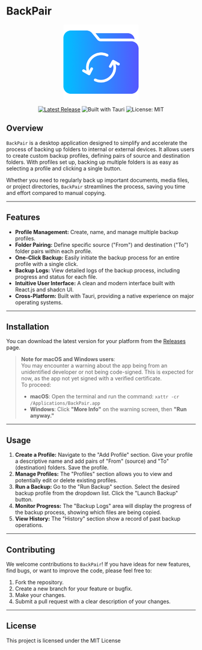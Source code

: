 # BackPair

<p align="center">
  <img src="public/logo.png" alt="back-pair logo" width="200"/>
</p>

<p align="center">
  <a href="https://github.com/v/release/AyubTouba/back-pair"><img src="https://img.shields.io/github/v/release/AyubTouba/back-pair" alt="Latest Release"></a>
  <img src="https://img.shields.io/badge/built%20with-tauri-blueviolet" alt="Built with Tauri">
  <img src="https://img.shields.io/badge/license-MIT-green" alt="License: MIT">
</p>

## Overview

`BackPair` is a desktop application designed to simplify and accelerate the process of backing up folders to internal or external devices. It allows users to create custom backup profiles, defining pairs of source and destination folders. With profiles set up, backing up multiple folders is as easy as selecting a profile and clicking a single button.

Whether you need to regularly back up important documents, media files, or project directories, `BackPair` streamlines the process, saving you time and effort compared to manual copying.

---

## Features

* **Profile Management:** Create, name, and manage multiple backup profiles.
* **Folder Pairing:** Define specific source ("From") and destination ("To") folder pairs within each profile.
* **One-Click Backup:** Easily initiate the backup process for an entire profile with a single click.
* **Backup Logs:** View detailed logs of the backup process, including progress and status for each file.
* **Intuitive User Interface:** A clean and modern interface built with React.js and shadcn UI.
* **Cross-Platform:** Built with Tauri, providing a native experience on major operating systems.

---

## Installation

You can download the latest version for your platform from the [Releases](https://github.com/AyubTouba/back-pair/releases) page.

> **Note for macOS and Windows users**:  
> You may encounter a warning about the app being from an unidentified developer or not being code-signed. This is expected for now, as the app not yet signed with a verified certificate.  
> To proceed:  
> - **macOS**: Open the terminal and  run the command: `xattr -cr /Applications/BackPair.app `
> - **Windows**: Click **"More Info"** on the warning screen, then **"Run anyway."**

---
## Usage

1.  **Create a Profile:** Navigate to the "Add Profile" section. Give your profile a descriptive name and add pairs of "From" (source) and "To" (destination) folders. Save the profile.
2.  **Manage Profiles:** The "Profiles" section allows you to view and potentially edit or delete existing profiles.
3.  **Run a Backup:** Go to the "Run Backup" section. Select the desired backup profile from the dropdown list. Click the "Launch Backup" button.
4.  **Monitor Progress:** The "Backup Logs" area will display the progress of the backup process, showing which files are being copied.
5.  **View History:** The "History" section show a record of past backup operations.

--- 

## Contributing

We welcome contributions to `BackPair`! If you have ideas for new features, find bugs, or want to improve the code, please feel free to:

1.  Fork the repository.
2.  Create a new branch for your feature or bugfix.
3.  Make your changes.
4.  Submit a pull request with a clear description of your changes.

--- 

## License
This project is licensed under the MIT License

